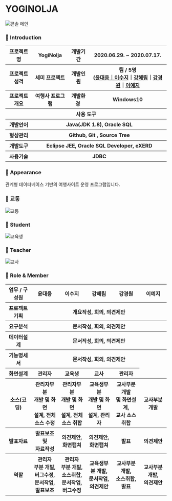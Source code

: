 # YOGINOLJA

![콘솔 메인](https://user-images.githubusercontent.com/65211288/89854595-3f018980-dbcf-11ea-9992-8d2b1df4fcc5.png)






### 👋 Introduction

<table>
    <tr>
        <th>프로젝트 명 </th>
        <th>YogiNolja</th>
        <th>개발기간</th>
        <th>2020.06.29. ~ 2020.07.17.</th>
    </tr>
    <tr>
        <th>프로젝트 성격</th>
        <th>세미 프로젝트</th>
        <th>개발인원</th>
        <th>팀 / 5명<br>
          (<a href="https://github.com/moods2">윤대웅｜<a href="https://github.com/prohwww">이수지</a>｜<a href="https://github.com/gsdldpwl">강혜림</a>｜<a href="https://github.com/Kang-KyoungWon">강경원</a>｜<a href="https://github.com/lisamj-persimmon">이예지
      </th>
    </tr>
      <tr>
        <th>프로젝트 개요</th>
        <th>여행사 프로그램</th>
        <th>개발환경&nbsp;</th>
        <th>Windows10</th>
    </tr>
    <tr>
        <th colspan="5">사용 도구</th>
    </tr>  
    <tr>
        <th>개발언어</th>
        <th colspan="3">Java(JDK 1.8), Oracle SQL </th>
    </tr>
    <tr>
        <th>형상관리</th>
        <th colspan="3">Github, Git , Source Tree</th>
    </tr>
    <tr>
        <th>개발도구</th>
        <th colspan="3">Eclipse JEE, Oracle SQL Developer, eXERD</th>
    </tr>
    <tr>
        <th>사용기술</th>
        <th colspan="3">JDBC</th>
    </tr>
</table>

### 📼 Appearance

관계형 데이터베이스 기반의 여행사이트 운영 프로그램입니다.

 ### 👋 교통
![교통](https://user-images.githubusercontent.com/65211288/89854631-580a3a80-dbcf-11ea-9557-10a70b1f11c5.gif)
 ### 👋 Student
 ![교육생](https://user-images.githubusercontent.com/65211288/85092567-e0e6a480-b224-11ea-8ae1-5c6f002032cb.gif)
 ### 👋 Teacher
![교사](https://user-images.githubusercontent.com/65211288/85092653-1f7c5f00-b225-11ea-8242-c6f5def17d17.gif)
### 📑 Role & Member


<table>
    <tr>
        <th width="16%">업무 / 구성원</th>
        <th width="16.8%">윤대웅</th><th width="16.8%">이수지</th><th width="16.8%">강혜림</th><th width="16.8%">강경원</th><th width="16.8%">이예지</th>
    </tr>
    <tr>
        <th>프로젝트 기획</th>
        <th colspan="5">개요작성, 회의, 의견제안</th>        
    </tr>
    <tr>
        <th>요구분석</th>
        <th colspan="5">문서작성, 회의, 의견제안</th>        
    </tr>
    <tr>
        <th>데이터설계</th>
        <th colspan="5">문서작성, 회의, 의견제안</th>        
    </tr>
    <tr>
        <th>기능명세서</th>
        <th colspan="5">문서작성, 회의, 의견제안</th>        
    </tr>
    <tr>
        <th>화면설계</th>
        <th colspan="1">관리자</th>        
        <th>교육생</th>
        <th colspan="1">교사</th>  
        <th>관리자</th>    
    <tr>
        <th>소스(코딩)</th>
        <th>관리자부분 <br>개발 및 화면<br>설계, 전체<br>소스 수정</th>
        <th>관리자부분 <br>개발 및 화면<br>설계, 전체<br>소스 취합</th>
        <th>교육생부분 <br>개발 및 화면<br>설계, 관리자 <br>
        <th>교사부분개발<br>및 화면설계, <br>교사 소스 취합</th>
        <th>교사부분개발<Br></th>       
    </tr>
    <tr>
        <th>발표자료</th>
        <th>발표보조 및<br>자료작성</th>
        <th>의견제안, 화면캡쳐</th>
        <th>의견제안, 화면캡쳐</th>
        <th>발표</th>
        <th>의견제안</th>        
    </tr>
    <tr>
        <th>역할</th>
        <th>관리자<br> 부분 개발, <br>버그수정, <br>문서작업, <br>발표보조</th>
        <th>관리자<br> 부분 개발, <br>소스취합, <br>문서작업, <br>버그수정</th>
        <th>교육생부분 개발, <br>문서작업, <br>의견제안</th>
        <th>교사부분<br> 개발, <br>소스취합, <br>발표</th>
        <th>교사부분<br> 개발,  <br>의견제안</th>       
    </tr>
</table>



